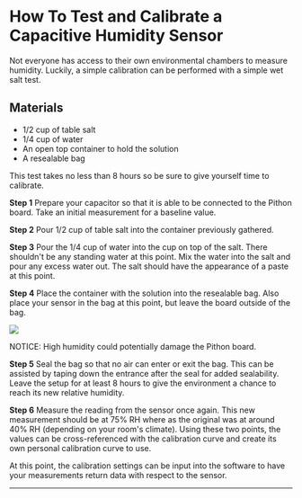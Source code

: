 # How To Test and Calibrate a Capacitive Humidity Sensor
Not everyone has access to their own environmental chambers to measure humidity. Luckily, a simple calibration can be performed with a simple wet salt test.

## Materials
- 1/2 cup of table salt
- 1/4 cup of water
- An open top container to hold the solution
- A resealable bag

This test takes no less than 8 hours so be sure to give yourself time to calibrate.

**Step 1**
Prepare your capacitor so that it is able to be connected to the Pithon board. Take an initial measurement for a baseline value.

**Step 2**
Pour 1/2 cup of table salt into the container previously gathered.

**Step 3**
Pour the 1/4 cup of water into the cup on top of the salt. There shouldn't be any standing water at this point. Mix the water into the salt and pour any excess water out. The salt should have the appearance of a paste at this point.

**Step 4**
Place the container with the solution into the resealable bag. Also place your sensor in the bag at this point, but leave the board outside of the bag. 

![](https://raw.githubusercontent.com/keeganmjgreen/3D-Printed-Sensors-Manual-Demo/c19642ca181b20fe722775690fba786da6298c33/img/Safety/ANSI_Notice_Header_-_1998.svg)

NOTICE: High humidity could potentially damage the Pithon board.

**Step 5**
Seal the bag so that no air can enter or exit the bag. This can be assisted by taping down the entrance after the seal for added sealability. Leave the setup for at least 8 hours to give the environment a chance to reach its new relative humidity.

**Step 6**
Measure the reading from the sensor once again. This new measurement should be at 75% RH where as the original was at around 40% RH (depending on your room's climate). Using these two points, the values can be cross-referenced with the calibration curve and create its own personal calibration curve to use.

At this point, the calibration settings can be input into the software to have your measurements return data with respect to the sensor.

----
